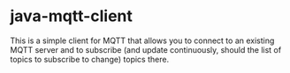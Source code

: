 # java-mqtt-client

This is a simple client for MQTT that allows you to connect to an existing MQTT server and to subscribe (and update continuously, should the list of topics to subscribe to change) topics there.
